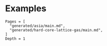 # Examples

```@contents
Pages = [
  "generated/asia/main.md",
  "generated/hard-core-lattice-gas/main.md",
]
Depth = 1
```
